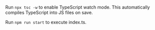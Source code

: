 Run `npx tsc -w` to enable TypeScript watch mode. This automatically compiles TypeScript into JS files on save.

Run `npm run start` to execute index.ts.
